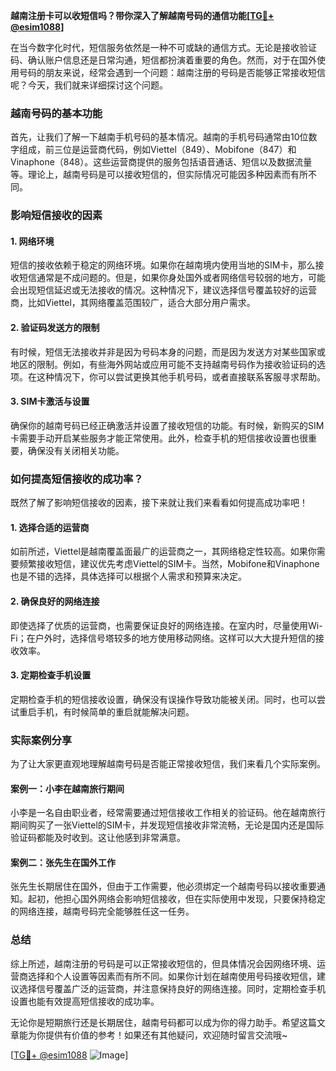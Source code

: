 **越南注册卡可以收短信吗？带你深入了解越南号码的通信功能[[TG💪+ @esim1088](https://t.me/s/esim1088)]**

在当今数字化时代，短信服务依然是一种不可或缺的通信方式。无论是接收验证码、确认账户信息还是日常沟通，短信都扮演着重要的角色。然而，对于在国外使用号码的朋友来说，经常会遇到一个问题：越南注册的号码是否能够正常接收短信呢？今天，我们就来详细探讨这个问题。

### 越南号码的基本功能

首先，让我们了解一下越南手机号码的基本情况。越南的手机号码通常由10位数字组成，前三位是运营商代码，例如Viettel（849）、Mobifone（847）和Vinaphone（848）。这些运营商提供的服务包括语音通话、短信以及数据流量等。理论上，越南号码是可以接收短信的，但实际情况可能因多种因素而有所不同。

### 影响短信接收的因素

#### 1. 网络环境
短信的接收依赖于稳定的网络环境。如果你在越南境内使用当地的SIM卡，那么接收短信通常是不成问题的。但是，如果你身处国外或者网络信号较弱的地方，可能会出现短信延迟或无法接收的情况。这种情况下，建议选择信号覆盖较好的运营商，比如Viettel，其网络覆盖范围较广，适合大部分用户需求。

#### 2. 验证码发送方的限制
有时候，短信无法接收并非是因为号码本身的问题，而是因为发送方对某些国家或地区的限制。例如，有些海外网站或应用可能不支持越南号码作为接收验证码的选项。在这种情况下，你可以尝试更换其他手机号码，或者直接联系客服寻求帮助。

#### 3. SIM卡激活与设置
确保你的越南号码已经正确激活并设置了接收短信的功能。有时候，新购买的SIM卡需要手动开启某些服务才能正常使用。此外，检查手机的短信接收设置也很重要，确保没有关闭相关功能。

### 如何提高短信接收的成功率？

既然了解了影响短信接收的因素，接下来就让我们来看看如何提高成功率吧！

#### 1. 选择合适的运营商
如前所述，Viettel是越南覆盖面最广的运营商之一，其网络稳定性较高。如果你需要频繁接收短信，建议优先考虑Viettel的SIM卡。当然，Mobifone和Vinaphone也是不错的选择，具体选择可以根据个人需求和预算来决定。

#### 2. 确保良好的网络连接
即使选择了优质的运营商，也需要保证良好的网络连接。在室内时，尽量使用Wi-Fi；在户外时，选择信号塔较多的地方使用移动网络。这样可以大大提升短信的接收效率。

#### 3. 定期检查手机设置
定期检查手机的短信接收设置，确保没有误操作导致功能被关闭。同时，也可以尝试重启手机，有时候简单的重启就能解决问题。

### 实际案例分享

为了让大家更直观地理解越南号码是否能正常接收短信，我们来看几个实际案例。

#### 案例一：小李在越南旅行期间
小李是一名自由职业者，经常需要通过短信接收工作相关的验证码。他在越南旅行期间购买了一张Viettel的SIM卡，并发现短信接收非常流畅，无论是国内还是国际验证码都能及时收到。这让他感到非常满意。

#### 案例二：张先生在国外工作
张先生长期居住在国外，但由于工作需要，他必须绑定一个越南号码以接收重要通知。起初，他担心国外网络会影响短信接收，但在实际使用中发现，只要保持稳定的网络连接，越南号码完全能够胜任这一任务。

### 总结

综上所述，越南注册的号码是可以正常接收短信的，但具体情况会因网络环境、运营商选择和个人设置等因素而有所不同。如果你计划在越南使用号码接收短信，建议选择信号覆盖广泛的运营商，并注意保持良好的网络连接。同时，定期检查手机设置也能有效提高短信接收的成功率。

无论你是短期旅行还是长期居住，越南号码都可以成为你的得力助手。希望这篇文章能为你提供有价值的参考！如果还有其他疑问，欢迎随时留言交流哦~

[[TG💪+ @esim1088](https://t.me/s/esim1088) ![Image](https://i.postimg.cc/4NQfJmqS/Snipaste-2025-05-13-00-14-12.png)]